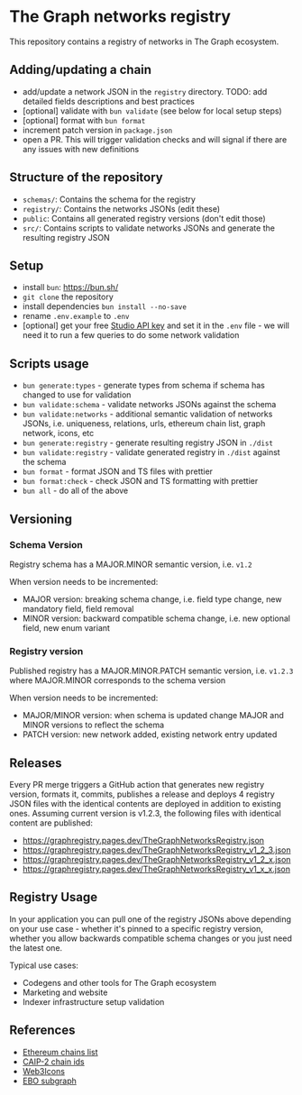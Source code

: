 # The Graph networks registry

This repository contains a registry of networks in The Graph ecosystem.

## Adding/updating a chain

- add/update a network JSON in the `registry` directory. TODO: add detailed fields descriptions and best practices
- [optional] validate with `bun validate` (see below for local setup steps)
- [optional] format with `bun format`
- increment patch version in `package.json`
- open a PR. This will trigger validation checks and will signal if there are any issues with new definitions

## Structure of the repository

- `schemas/`: Contains the schema for the registry
- `registry/`: Contains the networks JSONs (edit these)
- `public`: Contains all generated registry versions (don't edit those)
- `src/`: Contains scripts to validate networks JSONs and generate the resulting registry JSON

## Setup

- install `bun`: https://bun.sh/
- `git clone` the repository
- install dependencies `bun install --no-save`
- rename `.env.example` to `.env`
- [optional] get your free [Studio API key](https://thegraph.com/studio/apikeys/) and set it in the `.env` file - we will need it to run a few queries to do some network validation

## Scripts usage

- `bun generate:types` - generate types from schema if schema has changed to use for validation
- `bun validate:schema` - validate networks JSONs against the schema
- `bun validate:networks` - additional semantic validation of networks JSONs, i.e. uniqueness, relations, urls, ethereum chain list, graph network, icons, etc
- `bun generate:registry` - generate resulting registry JSON in `./dist`
- `bun validate:registry` - validate generated registry in `./dist` against the schema
- `bun format` - format JSON and TS files with prettier
- `bun format:check` - check JSON and TS formatting with prettier
- `bun all` - do all of the above

## Versioning

### Schema Version

Registry schema has a MAJOR.MINOR semantic version, i.e. `v1.2`

When version needs to be incremented:

- MAJOR version: breaking schema change, i.e. field type change, new mandatory field, field removal
- MINOR version: backward compatible schema change, i.e. new optional field, new enum variant

### Registry version

Published registry has a MAJOR.MINOR.PATCH semantic version, i.e. `v1.2.3` where MAJOR.MINOR corresponds to the schema version

When version needs to be incremented:

- MAJOR/MINOR version: when schema is updated change MAJOR and MINOR versions to reflect the schema
- PATCH version: new network added, existing network entry updated

## Releases

Every PR merge triggers a GitHub action that generates new registry version, formats it, commits, publishes a release and deploys
4 registry JSON files with the identical contents are deployed in addition to existing ones.
Assuming current version is v1.2.3, the following files with identical content are published:

- https://graphregistry.pages.dev/TheGraphNetworksRegistry.json
- https://graphregistry.pages.dev/TheGraphNetworksRegistry_v1_2_3.json
- https://graphregistry.pages.dev/TheGraphNetworksRegistry_v1_2_x.json
- https://graphregistry.pages.dev/TheGraphNetworksRegistry_v1_x_x.json

## Registry Usage

In your application you can pull one of the registry JSONs above depending on your use case - whether it's pinned to a specific registry version, whether you allow backwards compatible schema changes or you just need the latest one.

Typical use cases:
- Codegens and other tools for The Graph ecosystem
- Marketing and website
- Indexer infrastructure setup validation

## References

- [Ethereum chains list](https://github.com/ethereum-lists/chains)
- [CAIP-2 chain ids](https://chainagnostic.org/CAIPs/caip-2)
- [Web3Icons](https://github.com/0xa3k5/web3icons/tree/main/raw-svgs/networks/branded)
- [EBO subgraph](https://thegraph.com/explorer/subgraphs/4KFYqUWRTZQ9gn7GPHC6YQ2q15chJfVrX43ezYcwkgxB)
